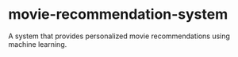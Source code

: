 # movie-recommendation-system
A system that provides personalized movie recommendations using machine learning.
